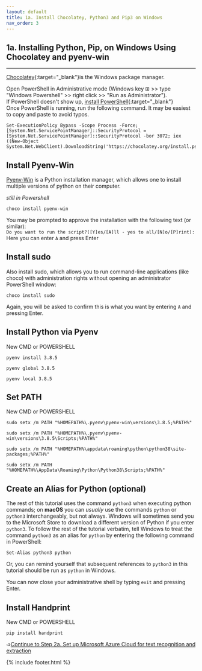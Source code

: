 ```yaml
---
layout: default
title: 1a. Install Chocolatey, Python3 and Pip3 on Windows
nav_order: 3
---
```

## 1a. Installing Python, Pip, on Windows Using Chocolatey and pyenv-win
------------------

[Chocolatey](https://chocolatey.org/install){:target="_blank"}is the Windows package manager.

Open PowerShell in Administrative mode (Windows key ⊞ >> type "Windows Powershell" >> right click >> "Run as Administrator").<br/>
If PowerShell doesn't show up,
[install PowerShell](https://docs.microsoft.com/en-us/powershell/scripting/install/installing-powershell-core-on-windows?view=powershell-7.1){:target="_blank"}<br/>
Once PowerShell is running, run the following command. It may be easiest to copy and paste to avoid typos.
```
Set-ExecutionPolicy Bypass -Scope Process -Force; [System.Net.ServicePointManager]::SecurityProtocol = [System.Net.ServicePointManager]::SecurityProtocol -bor 3072; iex ((New-Object System.Net.WebClient).DownloadString('https://chocolatey.org/install.ps1'))
```

Install Pyenv-Win
----

[Pyenv-Win](https://github.com/pyenv-win/pyenv-win) is a Python installation manager, which allows one to install multiple versions of python on their computer. 

*still in Powershell*
```
choco install pyenv-win 
```
You may be prompted to approve the installation with the following text (or similar):<br>
```Do you want to run the script?([Y]es/[A]ll - yes to all/[N]o/[P]rint):```<br>
Here you can enter ```A``` and press Enter<br>

Install sudo
------------

Also install sudo, which allows you to run command-line applications (like choco) with administration rights without opening an administrator PowerShell window:

```
choco install sudo
```
Again, you will be asked to confirm this is what you want by entering ```A``` and pressing Enter.

Install Python via Pyenv
------------------------

New CMD or POWERSHELL
```
pyenv install 3.8.5
```
```
pyenv global 3.8.5
```
```
pyenv local 3.8.5
```
Set PATH
----

New CMD or POWERSHELL

```
sudo setx /m PATH "%HOMEPATH%\.pyenv\pyenv-win\versions\3.8.5;%PATH%"
```
```
sudo setx /m PATH "%HOMEPATH%\.pyenv\pyenv-win\versions\3.8.5\Scripts;%PATH%"
```
```
sudo setx /m PATH "%HOMEPATH%\appdata\roaming\python\python38\site-packages;%PATH%"
```
```
sudo setx /m PATH "%HOMEPATH%\AppData\Roaming\Python\Python38\Scripts;%PATH%"
```

Create an Alias for Python (optional)
--------------------

The rest of this tutorial uses the command ```python3``` when executing python commands; on **macOS** you can *usually* use the commands ```python``` or ```python3``` interchangeably, but not always. 
Windows will sometimes send you to the Microsoft Store to download a different version of Python if you enter ```python3```.
To follow the rest of the tutorial verbatim, tell Windows to treat the command ```python3``` as an alias for ```python``` by entering the following command in PowerShell:
```
Set-Alias python3 python
```
Or, you can remind yourself that subsequent references to ```python3``` in this tutorial should be run as ```python``` in Windows. 

You can now close your administrative shell by typing ```exit``` and pressing Enter.

Install Handprint
----
New CMD or POWERSHELL
```
pip install handprint
```

➩[Continue to Step 2a. Set up Microsoft Azure Cloud for text recognition and extraction](step_2a_azure.md)<br/>

{% include footer.html %}
